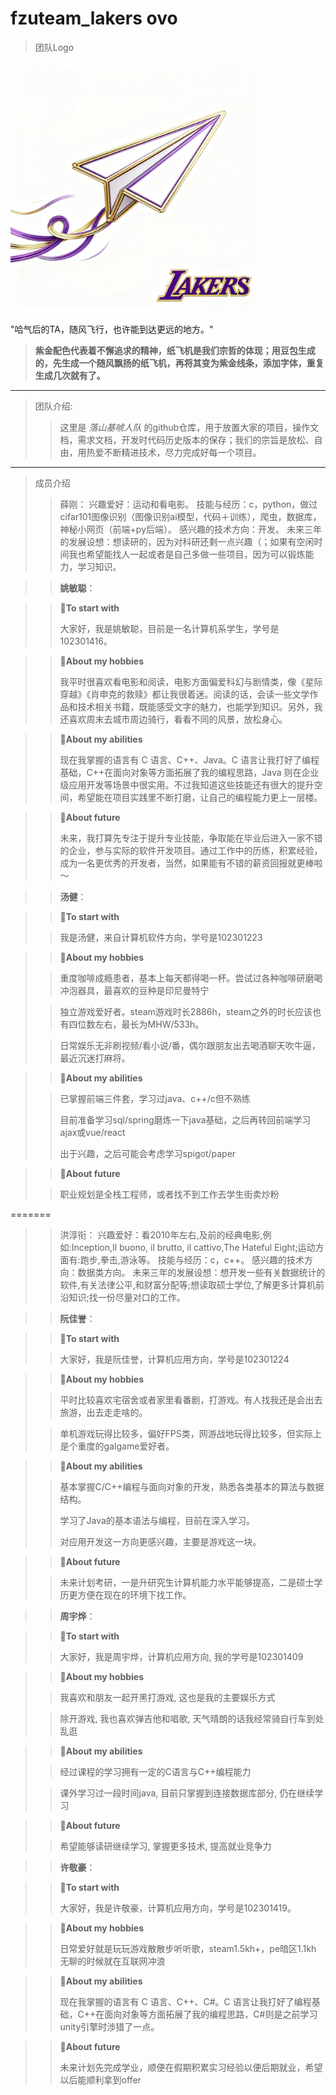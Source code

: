 # fzuteam_lakers ovo

> 团队Logo
> 
<img src="lologo.jpg" alt="" width="400" height="400">

"哈气后的TA，随风飞行，也许能到达更远的地方。"

>  __紫金配色代表着不懈追求的精神，纸飞机是我们宗哲的体现；用豆包生成的，先生成一个随风飘扬的纸飞机，再将其变为紫金线条，添加字体，重复生成几次就有了。__
---

> 团队介绍:
> 
>> 这里是 _落山基唬人队_ 的github仓库，用于放置大家的项目，操作文档，需求文档，开发时代码历史版本的保存；我们的宗旨是放松、自由，用热爱不断精进技术，尽力完成好每一个项目。
---

> 成员介绍
>> 薛刚：
>>兴趣爱好：运动和看电影。
>>技能与经历：c，python，做过cifar101图像识别（图像识别ai模型，代码＋训练），爬虫，数据库，神秘小网页（前端+py后端）。
>>感兴趣的技术方向：开发。
>>未来三年的发展设想：想读研的，因为对科研还剩一点兴趣（；如果有空闲时间我也希望能找人一起或者是自己多做一些项目，因为可以锻炼能力，学习知识。

>> **姚敏聪**：

>> **🚀To start with**
>> 
>>大家好，我是姚敏聪，目前是一名计算机系学生，学号是102301416。

>> **🚀About my hobbies**
>> 
>>我平时很喜欢看电影和阅读，电影方面偏爱科幻与剧情类，像《星际穿越》《肖申克的救赎》都让我很着迷。阅读的话，会读一些文学作品和技术相关书籍，既能感受文字的魅力，也能学到知识。另外，我还喜欢周末去城市周边骑行，看看不同的风景，放松身心。

>> **🚀About my abilities**
>> 
>>现在我掌握的语言有 C 语言、C++、Java。C 语言让我打好了编程基础，C++在面向对象等方面拓展了我的编程思路，Java 则在企业级应用开发等场景中很实用。不过我知道这些技能还有很大的提升空间，希望能在项目实践里不断打磨，让自己的编程能力更上一层楼。

>> **🚀About future**
>> 
>>未来，我打算先专注于提升专业技能，争取能在毕业后进入一家不错的企业，参与实际的软件开发项目。通过工作中的历练，积累经验，成为一名更优秀的开发者，当然，如果能有不错的薪资回报就更棒啦～

>> **汤健**：

>> **🚀To start with**
>
>>我是汤健，来自计算机软件方向，学号是102301223

>> **🚀About my hobbies**
>
>>重度咖啡成瘾患者，基本上每天都得喝一杯。尝试过各种咖啡研磨喝冲泡器具，最喜欢的豆种是印尼曼特宁
>
>>独立游戏爱好者。steam游戏时长2886h，steam之外的时长应该也有四位数左右，最长为MHW/533h。
>
>>日常娱乐无非刷视频/看小说/番，偶尔跟朋友出去喝酒聊天吹牛逼，最近沉迷打麻将。

>> **🚀About my abilities**
>
>>已掌握前端三件套，学习过java、c++/c但不熟练
>>
>>目前准备学习sql/spring磨炼一下java基础，之后再转回前端学习ajax或vue/react
>>
>>出于兴趣，之后可能会考虑学习spigot/paper

>> **🚀About future**
>
>>职业规划是全栈工程师，或者找不到工作去学生街卖炒粉



=======
>> 洪淳衔：
>>兴趣爱好：看2010年左右,及前的经典电影,例如:Inception,Il buono, il brutto, il cattivo,The Hateful Eight;运动方面有:跑步,拳击,游泳等。
>>技能与经历：c，c++。
>>感兴趣的技术方向：数据类方向。
>>未来三年的发展设想：想开发一些有关数据统计的软件,有关法律公平,和财富分配等;想读取硕士学位,了解更多计算机前沿知识;找一份尽量对口的工作。

>> **阮佳誉**：

>> **🚀To start with**
>
>>大家好，我是阮佳誉，计算机应用方向，学号是102301224

>> **🚀About my hobbies**
>
>>平时比较喜欢宅宿舍或者家里看番剧，打游戏。有人找我还是会出去旅游，出去走走啥的。
>
>>单机游戏玩得比较多，偏好FPS类，网游战地玩得比较多，但实际上是个重度的galgame爱好者。

>> **🚀About my abilities**
>
>>基本掌握C/C++编程与面向对象的开发，熟悉各类基本的算法与数据结构。
>>
>>学习了Java的基本语法与编程，目前在深入学习。
>>
>>对应用开发这一方向更感兴趣，主要是游戏这一块。

>> **🚀About future**
>
>>未来计划考研，一是升研究生计算机能力水平能够提高，二是硕士学历更方便在现在的环境下找工作。

>> **周宇烨**：

>> **🚀To start with**
>
>>大家好，我是周宇烨，计算机应用方向, 我的学号是102301409

>> **🚀About my hobbies**
>
>>我喜欢和朋友一起开黑打游戏, 这也是我的主要娱乐方式
>
>>除开游戏, 我也喜欢弹吉他和唱歌, 天气晴朗的话我经常骑自行车到处乱逛

>> **🚀About my abilities**
>
>>经过课程的学习拥有一定的C语言与C++编程能力
>
>>课外学习过一段时间java, 目前只掌握到连接数据库部分, 仍在继续学习

>> **🚀About future**
>
>>希望能够读研继续学习, 掌握更多技术, 提高就业竞争力


>> **许敬豪**：

>> **🚀To start with**
>> 
>>大家好，我是许敬豪，计算机应用方向，学号是102301419。

>> **🚀About my hobbies**
>> 
>>日常爱好就是玩玩游戏散散步听听歌，steam1.5kh+，pe暗区1.1kh
>>无聊的时候就在互联网冲浪

>> **🚀About my abilities**
>> 
>>现在我掌握的语言有 C 语言、C++、C#。C 语言让我打好了编程基础，C++在面向对象等方面拓展了我的编程思路，C#则是之前学习unity引擎时涉猎了一点。

>> **🚀About future**
>> 
>>未来计划先完成学业，顺便在假期积累实习经验以便后期就业，希望以后能顺利拿到offer
